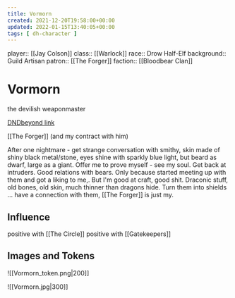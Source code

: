 ```yaml
---
title: Vormorn
created: 2021-12-20T19:58:00+00:00
updated: 2022-01-15T13:40:05+00:00
tags: [ dh-character ]
---
```

player:: [[Jay Colson]]
class:: [[Warlock]]
race:: Drow Half-Elf
background:: Guild Artisan
patron:: [[The Forger]]
faction:: [[Bloodbear Clan]]

# Vormorn
the devilish weaponmaster

[DNDbeyond link](https://www.dndbeyond.com/profile/BlacknTan/characters/63099465)

[[The Forger]] (and my contract with him)

After one nightmare - get strange conversation with smithy, skin made of shiny black metal/stone, eyes shine with sparkly blue light, but beard as dwarf, large as a giant. Offer me to prove myself - see my soul. Get back at intruders. Good relations with bears. Only because started meeting up with them and got a liking to me,. But I'm good at craft, good shit. Draconic stuff, old bones, old skin, much thinner than dragons hide. Turn them into shields ... have a connection with them, [[The Forger]] is just my.

## Influence
positive with [[The Circle]]
positive with [[Gatekeepers]]


## Images and Tokens
![[Vormorn_token.png|200]]

![[Vormorn.jpg|300]]
